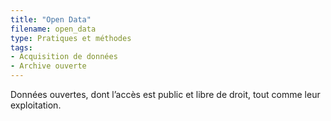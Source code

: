 ```yaml
---
title: "Open Data"
filename: open_data
type: Pratiques et méthodes
tags:
- Acquisition de données
- Archive ouverte
---
```


Données ouvertes, dont l’accès est public et libre de droit, tout comme leur exploitation.

